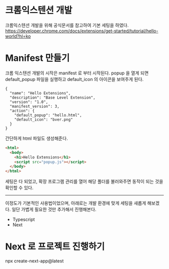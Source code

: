 # 크롬익스텐션 개발

크롬익스텐션 개발을 위해 공식문서를 참고하여 기본 세팅을 하였다.
https://developer.chrome.com/docs/extensions/get-started/tutorial/hello-world?hl=ko

# Manifest 만들기

크롬 익스텐션 개발의 시작은 manifest 로 부터 시작된다.
popup 을 열게 되면 default_popup 파일을 실행하고
default_icon 의 아이콘을 보여주게 된다.

```
{
  "name": "Hello Extensions",
  "description": "Base Level Extension",
  "version": "1.0",
  "manifest_version": 3,
  "action": {
    "default_popup": "hello.html",
    "default_icon": "bver.png"
  }
}
```

간단하게 html 파일도 생성해준다.

```html
<html>
  <body>
    <h1>Hello Extensions</h1>
    <script src="popup.js"></script>
  </body>
</html>
```

세팅은 다 되었고, 확장 프로그램 관리를 열어 해당 폴더를 불러와주면 동작이 되는 것을 확인할 수 있다.

---

이정도가 기본적인 사용법이었으며, 아래로는 개발 환경에 맞게 세팅을 새롭게 해보겠다.
일단 가볍게 필요한 것만 추가해서 진행해본다.

<!-- thanks for Jason Xian - BoilerPlate 를 제공해준다. -->
<!-- background, contentscript, option, popup 중에 -->
<!-- 리액트를 사용할 곳인 popup과 option에 리액트를 적용해준다. -->

<!-- contentscript 는 바닐라 js를 이용해서 작성 -->

- Typescript
- Next

# Next 로 프로젝트 진행하기

npx create-next-app@latest
